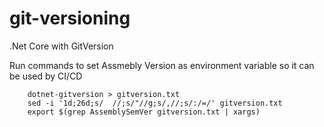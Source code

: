 # git-versioning
.Net Core with GitVersion

Run commands to set Assmebly Version as environment variable so it can be used by CI/CD

```
	dotnet-gitversion > gitversion.txt
	sed -i '1d;26d;s/  //;s/"//g;s/,//;s/:/=/' gitversion.txt
	export $(grep AssemblySemVer gitversion.txt | xargs)	
```
